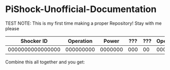# PiShock-Unofficial-Documentation
TEST
NOTE: This is my first time making a proper Repository! Stay with me please



| Shocker ID       | Operation | Power   | ??? | ??? | Operation | ??? |
|------------------|-----------|---------|-----|-----|-----------|-----|
| 0000000000000000 | 000000000 | 0000000 | 000 | 00  | 000       | 000 |

Combine this all together and you get:
